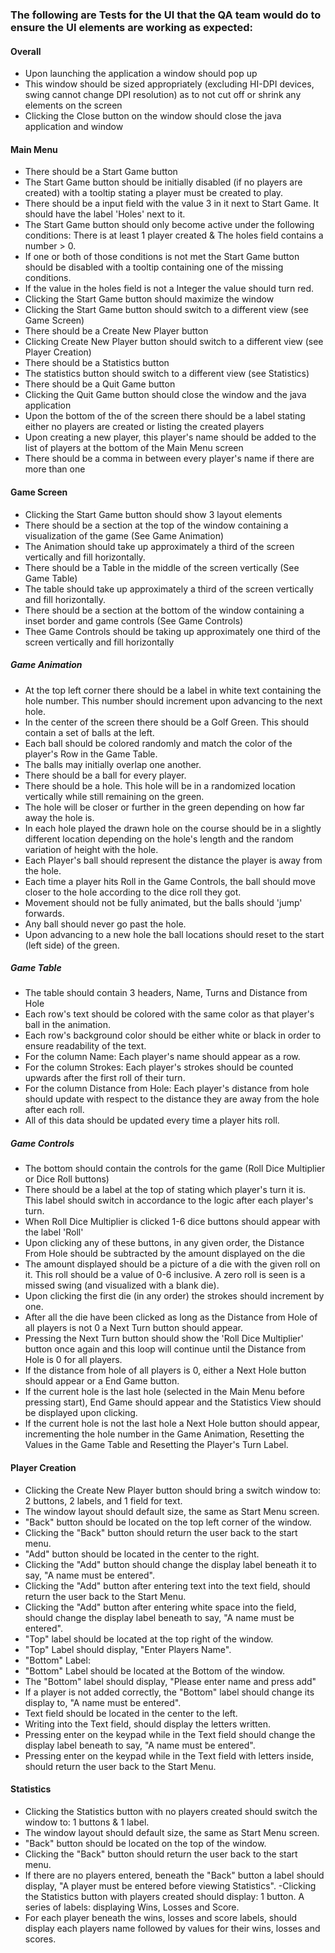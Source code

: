 ### The following are Tests for the UI that the QA team would do to ensure the UI elements are working as expected:

#### Overall

- Upon launching the application a window should pop up
- This window should be sized appropriately (excluding HI-DPI devices, swing cannot change DPI resolution) as to not cut off or shrink any elements on the screen
- Clicking the Close button on the window should close the java application and window

#### Main Menu

- There should be a Start Game button
- The Start Game button should be initially disabled (if no players are created) with a tooltip stating a player must be created to play.
- There should be a input field with the value 3 in it next to Start Game. It should have the label 'Holes' next to it.
- The Start Game button should only become active under the following conditions: There is at least 1 player created & The holes field contains a number > 0.
- If one or both of those conditions is not met the Start Game button should be disabled with a tooltip containing one of the missing conditions.
- If the value in the holes field is not a Integer the value should turn red.
- Clicking the Start Game button should maximize the window
- Clicking the Start Game button should switch to a different view (see Game Screen)
- There should be a Create New Player button
- Clicking Create New Player button should switch to a different view (see Player Creation)
- There should be a Statistics button
- The statistics button should switch to a different view (see Statistics)
- There should be a Quit Game button
- Clicking the Quit Game button should close the window and the java application
- Upon the bottom of the of the screen there should be a label stating either no players are created or listing the created players
- Upon creating a new player, this player's name should be added to the list of players at the bottom of the Main Menu screen
- There should be a comma in between every player's name if there are more than one

#### Game Screen

- Clicking the Start Game button should show 3 layout elements
- There should be a section at the top of the window containing a visualization of the game (See Game Animation)
- The Animation should take up approximately a third of the screen vertically and fill horizontally.
- There should be a Table in the middle of the screen vertically (See Game Table)
- The table should take up approximately a third of the screen vertically and fill horizontally.
- There should be a section at the bottom of the window containing a inset border and game controls (See Game Controls)
- Thee Game Controls should be taking up approximately one third of the screen vertically and fill horizontally

##### Game Animation

- At the top left corner there should be a label in white text containing the hole number. This number should increment upon advancing to the next hole.
- In the center of the screen there should be a Golf Green. This should contain a set of balls at the left.
- Each ball should be colored randomly and match the color of the player's Row in the Game Table.
- The balls may initially overlap one another.
- There should be a ball for every player.
- There should be a hole. This hole will be in a randomized location vertically while still remaining on the green.
- The hole will be closer or further in the green depending on how far away the hole is.
- In each hole played the drawn hole on the course should be in a slightly different location depending on the hole's length and the random variation of height with the hole.
- Each Player's ball should represent the distance the player is away from the hole.
- Each time a player hits Roll in the Game Controls, the ball should move closer to the hole according to the dice roll they got.
- Movement should not be fully animated, but the balls should 'jump' forwards.
- Any ball should never go past the hole.
- Upon advancing to a new hole the ball locations should reset to the start (left side) of the green.

##### Game Table
- The table should contain 3 headers, Name, Turns and Distance from Hole
- Each row's text should be colored with the same color as that player's ball in the animation.
- Each row's background color should be either white or black in order to ensure readability of the text.
- For the column Name: Each player's name should appear as a row.
- For the column Strokes: Each player's strokes should be counted upwards after the first roll of their turn.
- For the column Distance from Hole: Each player's distance from hole should update with respect to the distance they are away from the hole after each roll.
- All of this data should be updated every time a player hits roll.

##### Game Controls
- The bottom should contain the controls for the game (Roll Dice Multiplier or Dice Roll buttons)
- There should be a label at the top of stating which player's turn it is. This label should switch in accordance to the logic after each player's turn.
- When Roll Dice Multiplier is clicked 1-6 dice buttons should appear with the label 'Roll'
- Upon clicking any of these buttons, in any given order, the Distance From Hole should be subtracted by the amount displayed on the die
- The amount displayed should be a picture of a die with the given roll on it. This roll should be a value of 0-6 inclusive. A zero roll is seen is a missed swing (and visualized with a blank die).
- Upon clicking the first die (in any order) the strokes should increment by one.
- After all the die have been clicked as long as the Distance from Hole of all players is not 0 a Next Turn button should appear.
- Pressing the Next Turn button should show the 'Roll Dice Multiplier' button once again and this loop will continue until the Distance from Hole is 0 for all players.
- If the distance from hole of all players is 0, either a Next Hole button should appear or a End Game button.
- If the current hole is the last hole (selected in the Main Menu before pressing start), End Game should appear and the Statistics View should be displayed upon clicking.
- If the current hole is not the last hole a Next Hole button should appear, incrementing the hole number in the Game Animation, Resetting the Values in the Game Table and Resetting the Player's Turn Label.

#### Player Creation

- Clicking the Create New Player button should bring a switch window to: 2 buttons, 2 labels, and 1 field for text. 
- The window layout should default size, the same as Start Menu screen. 
- "Back" button should be located on the top left corner of the window.
- Clicking the "Back" button should return the user back to the start menu. 
- "Add" button should be located in the center to the right. 
- Clicking the "Add" button should change the display label beneath it to say, "A name must be entered".
- Clicking the "Add" button after entering text into the text field, should return the user back to the Start Menu. 
- Clicking the "Add" button after entering white space into the field, should change the display label beneath to say, "A name must be entered".
- "Top" label should be located at the top right of the window. 
- "Top" Label should display, "Enter Players Name".
- "Bottom" Label: 
- "Bottom" Label should be located at the Bottom of the window. 
- The "Bottom" label should display, "Please enter name and press add"
- If a player is not added correctly, the "Bottom" label should change its display to, "A name must be entered".
- Text field should be located in the center to the left. 
- Writing into the Text field, should display the letters written. 
- Pressing enter on the keypad while in the Text field should change the display label beneath to say, "A name must be entered".
- Pressing enter on the keypad while in the Text field with letters inside, should return the user back to the Start Menu.   

#### Statistics

- Clicking the Statistics button with no players created should switch the window to: 1 buttons & 1 label. 
- The window layout should default size, the same as Start Menu screen. 
- "Back" button should be located on the top of the window.
- Clicking the "Back" button should return the user back to the start menu. 
- If there are no players entered, beneath the "Back" button a label should display, "A player must be entered before viewing Statistics".
-Clicking the Statistics button with players created should display: 1 button. A series of labels: displaying Wins, Losses and Score. 
- For each player beneath the wins, losses and score labels, should display each players name followed by values for their wins, losses and scores.    
